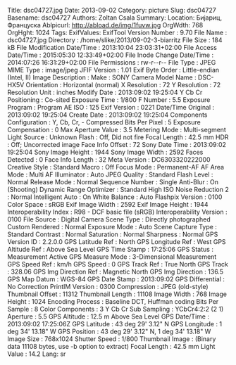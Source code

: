 Title: dsc04727.jpg
Date: 2013-09-02
Category: picture
Slug: dsc04727
Basename: dsc04727
Authors: Zoltan Csala
Summary:
Location: Бијариц, Француска
Ablpicurl: http://abload.de/img/1fuvw.jpg
OrgWdth: 768
OrgHght: 1024
Tags:
ExifValues: ExifTool Version Number : 9.70
            File Name : dsc04727.jpg
            Directory : /home/slike/2013/09-02-3-biarritz
            File Size : 184 kB
            File Modification Date/Time : 2013:10:04 23:03:31+02:00
            File Access Date/Time : 2015:05:30 12:33:49+02:00
            File Inode Change Date/Time : 2014:07:26 16:31:29+02:00
            File Permissions : rw-r--r--
            File Type : JPEG
            MIME Type : image/jpeg
            JFIF Version : 1.01
            Exif Byte Order : Little-endian (Intel, II)
            Image Description :
            Make : SONY
            Camera Model Name : DSC-HX5V
            Orientation : Horizontal (normal)
            X Resolution : 72
            Y Resolution : 72
            Resolution Unit : inches
            Modify Date : 2013:09:02 19:25:04
            Y Cb Cr Positioning : Co-sited
            Exposure Time : 1/800
            F Number : 5.5
            Exposure Program : Program AE
            ISO : 125
            Exif Version : 0221
            Date/Time Original : 2013:09:02 19:25:04
            Create Date : 2013:09:02 19:25:04
            Components Configuration : Y, Cb, Cr, -
            Compressed Bits Per Pixel : 5
            Exposure Compensation : 0
            Max Aperture Value : 3.5
            Metering Mode : Multi-segment
            Light Source : Unknown
            Flash : Off, Did not fire
            Focal Length : 42.5 mm
            HDR : Off; Uncorrected image
            Face Info Offset : 72
            Sony Date Time : 2013:09:02 19:25:04
            Sony Image Height : 1944
            Sony Image Width : 2592
            Faces Detected : 0
            Face Info Length : 32
            Meta Version : DC6303320222000
            Creative Style : Standard
            Macro : Off
            Focus Mode : Permanent-AF
            AF Area Mode : Multi
            AF Illuminator : Auto
            JPEG Quality : Standard
            Flash Level : Normal
            Release Mode : Normal
            Sequence Number : Single
            Anti-Blur : On (Shooting)
            Dynamic Range Optimizer : Standard
            High ISO Noise Reduction 2 : Normal
            Intelligent Auto : On
            White Balance : Auto
            Flashpix Version : 0100
            Color Space : sRGB
            Exif Image Width : 2592
            Exif Image Height : 1944
            Interoperability Index : R98 - DCF basic file (sRGB)
            Interoperability Version : 0100
            File Source : Digital Camera
            Scene Type : Directly photographed
            Custom Rendered : Normal
            Exposure Mode : Auto
            Scene Capture Type : Standard
            Contrast : Normal
            Saturation : Normal
            Sharpness : Normal
            GPS Version ID : 2.2.0.0
            GPS Latitude Ref : North
            GPS Longitude Ref : West
            GPS Altitude Ref : Above Sea Level
            GPS Time Stamp : 17:25:06
            GPS Status : Measurement Active
            GPS Measure Mode : 3-Dimensional Measurement
            GPS Speed Ref : km/h
            GPS Speed : 0
            GPS Track Ref : True North
            GPS Track : 328.06
            GPS Img Direction Ref : Magnetic North
            GPS Img Direction : 136.5
            GPS Map Datum : WGS-84
            GPS Date Stamp : 2013:09:02
            GPS Differential : No Correction
            PrintIM Version : 0300
            Compression : JPEG (old-style)
            Thumbnail Offset : 11312
            Thumbnail Length : 11108
            Image Width : 768
            Image Height : 1024
            Encoding Process : Baseline DCT, Huffman coding
            Bits Per Sample : 8
            Color Components : 3
            Y Cb Cr Sub Sampling : YCbCr4:2:2 (2 1)
            Aperture : 5.5
            GPS Altitude : 12.5 m Above Sea Level
            GPS Date/Time : 2013:09:02 17:25:06Z
            GPS Latitude : 43 deg 29' 3.12" N
            GPS Longitude : 1 deg 34' 13.18" W
            GPS Position : 43 deg 29' 3.12" N, 1 deg 34' 13.18" W
            Image Size : 768x1024
            Shutter Speed : 1/800
            Thumbnail Image : (Binary data 11108 bytes, use -b option to extract)
            Focal Length : 42.5 mm
            Light Value : 14.2
Lang: sr

